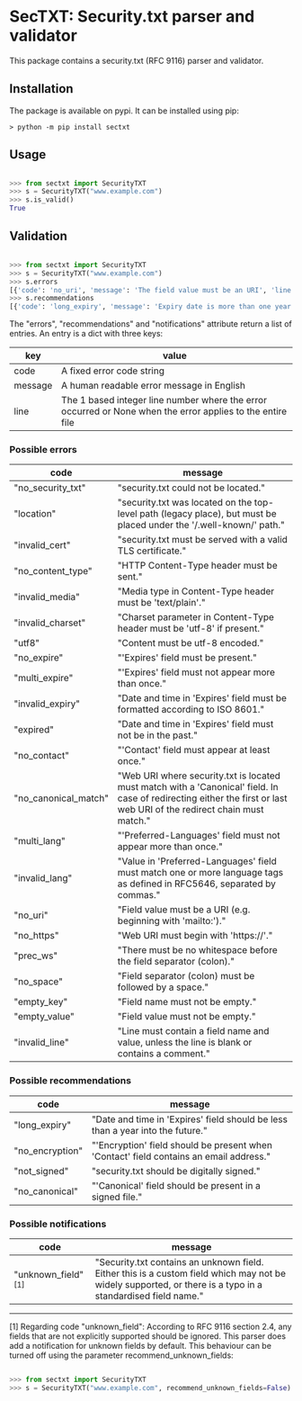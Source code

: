 # SecTXT: Security.txt parser and validator

This package contains a security.txt (RFC 9116) parser and validator.

## Installation

The package is available on pypi. It can be installed using pip:

```console
> python -m pip install sectxt
```

## Usage

```python

>>> from sectxt import SecurityTXT
>>> s = SecurityTXT("www.example.com")
>>> s.is_valid()
True

```

## Validation

```python

>>> from sectxt import SecurityTXT
>>> s = SecurityTXT("www.example.com")
>>> s.errors
[{'code': 'no_uri', 'message': 'The field value must be an URI', 'line': 2}, {'code': 'no_expire', 'message': 'The Expires field is missing', 'line': None}]
>>> s.recommendations
[{'code': 'long_expiry', 'message': 'Expiry date is more than one year in the future', 'line': 3}]
```

The "errors", "recommendations" and "notifications" attribute return a list of entries. An entry is
a dict with three keys:

| key     | value                                                                                                      |
|---------|------------------------------------------------------------------------------------------------------------|
| code    | A fixed error code string                                                                                  |
| message | A human readable error message in English                                                                  |
| line    | The 1 based integer line number where the error occurred or None when the error applies to the entire file |

### Possible errors

| code                 | message                                                                                                                 |
|----------------------|-------------------------------------------------------------------------------------------------------------------------|
| "no_security_txt"    | "security.txt could not be located."                                                                                    |
| "location"           | "security.txt was located on the top-level path (legacy place), but must be placed under the '/.well-known/' path."     |
| "invalid_cert"       | "security.txt must be served with a valid TLS certificate."                                                             |
| "no_content_type"    | "HTTP Content-Type header must be sent."                                                                                |
| "invalid_media"      | "Media type in Content-Type header must be 'text/plain'."                                                               |
| "invalid_charset"    | "Charset parameter in Content-Type header must be 'utf-8' if present."                                                  |
| "utf8"               | "Content must be utf-8 encoded."                                                                                        |
| "no_expire"          | "'Expires' field must be present."                                                                                      |
| "multi_expire"       | "'Expires' field must not appear more than once."                                                                       |
| "invalid_expiry"     | "Date and time in 'Expires' field must be formatted according to ISO 8601."                                             | 
| "expired"            | "Date and time in 'Expires' field must not be in the past."                                                             |
| "no_contact"         | "'Contact' field must appear at least once."                                                                            |
| "no_canonical_match" | "Web URI where security.txt is located must match with a 'Canonical' field. In case of redirecting either the first or last web URI of the redirect chain must match." |
| "multi_lang"         | "'Preferred-Languages' field must not appear more than once."                                                           |
| "invalid_lang"       | "Value in 'Preferred-Languages' field must match one or more language tags as defined in RFC5646, separated by commas." |
| "no_uri"             | "Field value must be a URI (e.g. beginning with 'mailto:')."                                                            |
| "no_https"           | "Web URI must begin with 'https://'."                                                                                   |
| "prec_ws"            | "There must be no whitespace before the field separator (colon)."                                                       |
| "no_space"           | "Field separator (colon) must be followed by a space."                                                                  | 
| "empty_key"          | "Field name must not be empty."                                                                                         |
| "empty_value"        | "Field value must not be empty."                                                                                        |
| "invalid_line"       | "Line must contain a field name and value, unless the line is blank or contains a comment."                             |

### Possible recommendations

| code             | message                                                                                                  |
|------------------|----------------------------------------------------------------------------------------------------------|
| "long_expiry"    | "Date and time in 'Expires' field should be less than a year into the future."                           |
| "no_encryption"  | "'Encryption' field should be present when 'Contact' field contains an email address."                   |
| "not_signed"     | "security.txt should be digitally signed."                                                                       |
| "no_canonical"   | "'Canonical' field should be present in a signed file."                                                  |

### Possible notifications

| code             | message                                                                                                  |
|------------------|----------------------------------------------------------------------------------------------------------|
| "unknown_field"<sup>[1]</sup>  | "Security.txt contains an unknown field. Either this is a custom field which may not be widely supported, or there is a typo in a standardised field name." |

---

[1] Regarding code "unknown_field": According to RFC 9116 section 2.4, any fields that are not explicitly supported should be ignored. This parser does add a notification for unknown fields by default. This behaviour can be turned off using the parameter recommend_unknown_fields:
```python

>>> from sectxt import SecurityTXT
>>> s = SecurityTXT("www.example.com", recommend_unknown_fields=False)
```
